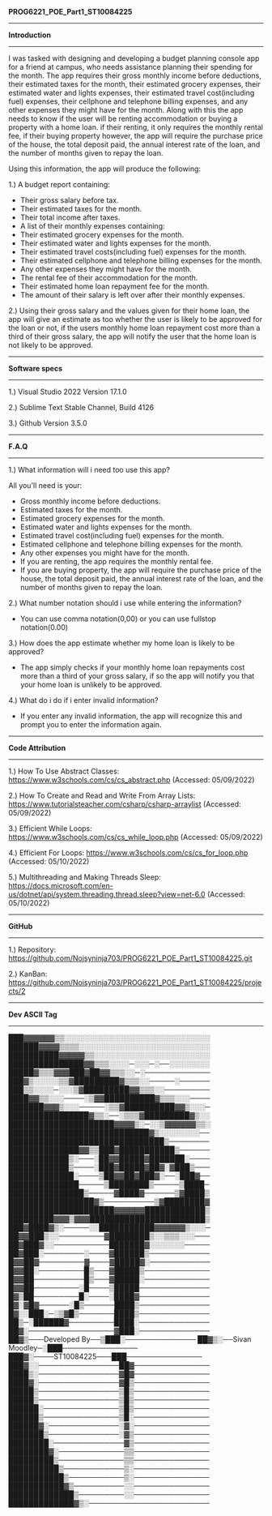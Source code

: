 **PROG6221_POE_Part1_ST10084225**

*******************
**Introduction**
*******************

I was tasked with designing and developing a budget planning console app for a friend at campus, who needs assistance planning their spending for the month. The app requires their gross monthly income before deductions, their estimated taxes for the month, their estimated grocery expenses, their estimated water and lights expenses, their estimated travel cost(including fuel) expenses, their cellphone and telephone billing expenses, and any other expenses they might have for the month. Along with this the app needs to know if the user will be renting accommodation or buying a property with a home loan. if their renting, it only requires the monthly rental fee,
if their buying property however, the app will require the purchase price of the house, the total deposit paid, the annual interest rate of the loan, and the number of months given to repay the loan.

Using this information, the app will produce the following:

1.) A budget report containing:
- Their gross salary before tax.
- Their estimated taxes for the month.
- Their total income after taxes.
- A list of their monthly expenses containing:
- Their estimated grocery expenses for the month.
- Their estimated water and lights expenses for the month.
- Their estimated travel costs(including fuel) expenses for the month.
- Their estimated cellphone and telephone billing expenses for the month.
- Any other expenses they might have for the month.
- The rental fee of their accommodation for the month.
- Their estimated home loan repayment fee for the month.
- The amount of their salary is left over after their monthly expenses.

2.) Using their gross salary and the values given for their home loan, the app will give an estimate as too whether the user is likely to be approved for the loan or not, if the users monthly home loan repayment cost more than a third of their gross salary, the app will notify the user that the home loan is not likely to be approved.

*******************
**Software specs**
*******************

1.) Visual Studio 2022 Version 17.1.0

2.) Sublime Text Stable Channel, Build 4126

3.) Github Version 3.5.0

*******************
**F.A.Q**
*******************

1.) What information will i need too use this app?

All you'll need is your:

- Gross monthly income before deductions.
- Estimated taxes for the month.
- Estimated grocery expenses for the month.
- Estimated water and lights expenses for the month.
- Estimated travel cost(including fuel) expenses for the month.
- Estimated cellphone and telephone billing expenses for the month.
- Any other expenses you might have for the month.
- If you are renting, the app requires the monthly rental fee.
- If you are buying property, the app will require the purchase price of the house, the total deposit paid, the annual interest rate of the loan, and the number of months given to repay the loan.

2.) What number notation should i use while entering the information?

- You can use comma notation(0,00) or you can use fullstop notation(0.00)

3.) How does the app estimate whether my home loan is likely to be approved?

- The app simply checks if your monthly home loan repayments cost more than a third of your gross salary, if so the app will notify you that your home loan is unlikely to be approved.

4.) What do i do if i enter invalid information?

- If you enter any invalid information, the app will recognize this and prompt you to enter the information again.

*******************
**Code Attribution**
*******************

1.) How To Use Abstract Classes: https://www.w3schools.com/cs/cs_abstract.php (Accessed: 05/09/2022)

2.) How To Create and Read and Write From Array Lists: https://www.tutorialsteacher.com/csharp/csharp-arraylist (Accessed: 05/09/2022)

3.) Efficient While Loops: https://www.w3schools.com/cs/cs_while_loop.php (Accessed: 05/09/2022)

4.) Efficient For Loops: https://www.w3schools.com/cs/cs_for_loop.php (Accessed: 05/10/2022)

5.) Multithreading and Making Threads Sleep: https://docs.microsoft.com/en-us/dotnet/api/system.threading.thread.sleep?view=net-6.0 (Accessed: 05/10/2022)

*******************
**GitHub**
*******************

1.) Repository: https://github.com/Noisyninja703/PROG6221_POE_Part1_ST10084225.git

2.) KanBan: https://github.com/Noisyninja703/PROG6221_POE_Part1_ST10084225/projects/2

*******************
**Dev ASCII Tag**
*******************

███▓▓▓▓▓▓▒▒░░░░░░░░░░░░░░░░░░░░░░░░░░░░░
██████▓▓▓▓▒▒▒▒░░░░░░░░░░░░░░░░░░░░░░░░░░
██████████▓▓▓▓▓▒▒░░░░░░░░░░░░░░░░░░░░░░░
███████████████▓▓▒▒▒░░░░─░░░─░──░░░░░░░░
█████▓▒▒▒▓▓▓███▓██▓▓▒▒▒░░─░─────────────
███▓▒░░░░░▒▒▓█████████▓▒▒▒░░─────░──────
███▒▒░░░░─░░░▒▓█████████▓▓▒▒▒░░─────────
████▓▓▒▒░░░────░▒▓▓██████████▓▒▒▒░░░────
███████▓▓▓▒░░░─────░▒▒▓██████████▓▓▒░░░─
████████████████▓▒▒░──░▒▒▒▓█████████▓▒░░
█████████████████████▓▓▓▓▒░─░░▒▓▓▓▓▓▓▒▒░
████████████████████████████▓▒░░░░░░░░──
███████████████████████████████▒────────
██████████████▓▓▒▒███▓███████████▒──────
████████████▒░───░██▓▓█████▓███████░────
████████████▒────░███▓█████▓██▓░▓███▒───
█████████████░────▒██▓▓██▓███▓░──░███▓──
██████████████─────▒████████▒─────▒████─
███████████████▒─────▓████▓──────▒▓████▒
█████████████████▓▒──────────▒▓████████▓
█████████████████████▓▓▓▓▓▓████████████▒
█████████▓▓▓▒▓▓▓███████████████████████▒
███▓████▓▒░─────░░███████████▓▓▓▓▓▓▒░░░─
██▓▓███▒░░─────────▓████████▒░░▒▒▒░░░───
██▓███▓░░───────────███████▓░░░░░░░─────
██▓███░────────░────▓██████▒────────────
█▓▓██▓─────────▓────▓█████▓░────────────
█▓▓██░─────────█▒───▓█████▒─────────────
█▓▓██──────────█▒───▓█████░─────────────
█▓▓██─────────░█────▒█████──────────────
█▓▒██─────────█░────░████▓──────────────
█▓░▓█▓──────░█▒──────████▒──────────────
█▓░░███░─░▒▓█▒───────████▒──────────────
██▒─░██████▓─────────████░──────────────
██▓░─────────────────▓███░──────────────
██▓▒───Developed By──▒███░──────────────
██▓▒░──Sivan Moodley─░███───────────────
███▓░────ST10084225───███───────────────
███▓░░────────────────██▓───────────────
████▒░────────────────▓█▓───────────────
████▓░────────────────▓█▒───────────────
█████▒────────────────▒█▒───────────────
█████▒────────────────▒█▒───────────────
██████░───────────────▒█▒───────────────
██████▒───────────────▒█░───────────────
██████▓░──────────────░▓░───────────────
███████▒──────────────░▓▒───────────────
████████░──────────────▓▒───────────────
████████▓░─────────────▒▒───────────────
█████████▒─────────────▒▒───────────────
██████████▒────────────▒░───────────────
███████████▒───────────▒░───────────────
███████████▓▒──────────░░───────────────
█████████████▒─────────░░───────────────
█████████████▓▒░────────────────────────

